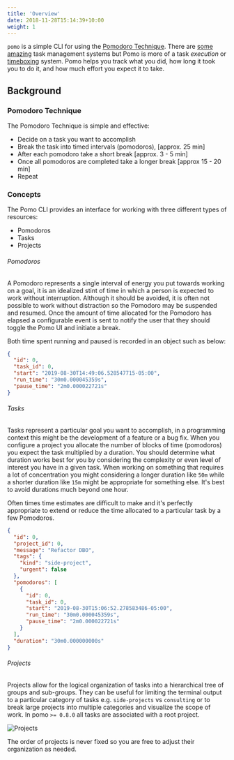 ```yaml
---
title: 'Overview'
date: 2018-11-28T15:14:39+10:00
weight: 1
---
```


`pomo` is a simple CLI for using the [Pomodoro Technique](https://en.wikipedia.org/wiki/Pomodoro_Technique). There are [some](https://taskwarrior.org/) [amazing](https://todoist.com/) task management systems but Pomo is more of a task *execution* or [timeboxing](https://en.wikipedia.org/wiki/Timeboxing) system. Pomo helps you track what you did, how long it took you to do it, and how much effort you expect it to take.

## Background

### Pomodoro Technique

The Pomodoro Technique is simple and effective:

  * Decide on a task you want to accomplish
  * Break the task into timed intervals (pomodoros), [approx. 25 min]
  * After each pomodoro take a short break [approx. 3 - 5 min]
  * Once all pomodoros are completed take a longer break [approx 15 - 20 min]
  * Repeat

### Concepts

The Pomo CLI provides an interface for working with three different types of resources: 

* Pomodoros
* Tasks
* Projects

###### Pomodoros

A Pomodoro represents a single interval of energy you put towards working on a goal, it is 
an idealized stint of time in which a person is expected to work without interruption. Although it should
be avoided, it is often not possible to work without distraction so the Pomodoro may be suspended and resumed.
Once the amount of time allocated for the Pomodoro has elapsed a configurable event is sent to notify the
user that they should toggle the Pomo UI and initiate a break.

Both time spent running and paused is recorded in an object such as below:

```json
{
  "id": 0,
  "task_id": 0,
  "start": "2019-08-30T14:49:06.528547715-05:00",
  "run_time": "30m0.000045359s",
  "pause_time": "2m0.000022721s" 
}
```

###### Tasks

Tasks represent a particular goal you want to accomplish, in a programming context this might be the development
of a feature or a bug fix. When you configure a project you allocate the number of blocks of time (pomodoros) 
you expect the task multiplied by a duration. You should determine what duration works best for you by considering
the complexity or even level of interest you have in a given task. When working on something that requires a lot
of concentration you might considering a longer duration like `50m` while a shorter duration like `15m` might
be appropriate for something else. It's best to avoid durations much beyond one hour.


Often times time estimates are difficult to make and it's perfectly appropriate to extend or reduce the time
allocated to a particular task by a few Pomodoros.

```json
{
  "id": 0,
  "project_id": 0,
  "message": "Refactor DBO",
  "tags": {
    "kind": "side-project",
    "urgent": false
  },
  "pomodoros": [
    {
      "id": 0,
      "task_id": 0,
      "start": "2019-08-30T15:06:52.278583486-05:00",
      "run_time": "30m0.000045359s",
      "pause_time": "2m0.000022721s"
    }
  ],
  "duration": "30m0.000000000s"
}
```

###### Projects

Projects allow for the logical organization of tasks into a hierarchical tree of groups and sub-groups. They can
be useful for limiting the terminal output to a particular category of tasks e.g. `side-projects` vs `consulting`
or to break large projects into multiple categories and visualize the scope of work. In pomo `>= 0.8.0` all tasks
are associated with a root project.


![Projects](/pomo.svg)

The order of projects is never fixed so you are free to adjust their organization as needed.

